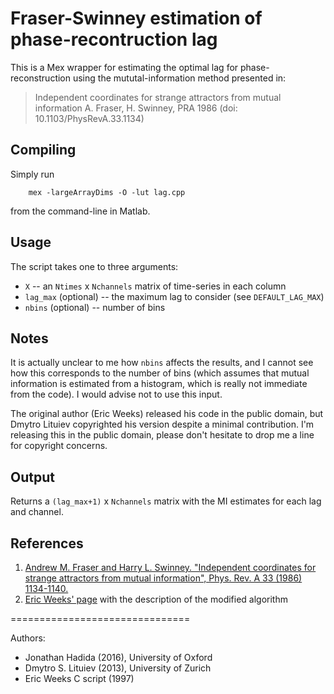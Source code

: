 Fraser-Swinney estimation of phase-recontruction lag
====================================================

This is a Mex wrapper for estimating the optimal lag for phase-reconstruction using the mututal-information method presented in:

> Independent coordinates for strange attractors from mutual information
> A. Fraser, H. Swinney, PRA 1986 (doi: 10.1103/PhysRevA.33.1134)

## Compiling

Simply run
```
    mex -largeArrayDims -O -lut lag.cpp
```
from the command-line in Matlab.

## Usage

The script takes one to three arguments:

- `X` -- an `Ntimes` x `Nchannels` matrix of time-series in each column
- `lag_max` (optional) -- the maximum lag to consider (see `DEFAULT_LAG_MAX`)
- `nbins` (optional) -- number of bins

## Notes

It is actually unclear to me how `nbins` affects the results, and I cannot see how this corresponds to
the number of bins (which assumes that mutual information is estimated from a histogram, which is really not immediate
from the code). I would advise not to use this input.

The original author (Eric Weeks) released his code in the public domain, but Dmytro Lituiev copyrighted his version despite a minimal contribution.
I'm releasing this in the public domain, please don't hesitate to drop me a line for copyright concerns.

## Output

Returns a `(lag_max+1)` x `Nchannels` matrix with the MI estimates for each lag and channel.

## References

1. [Andrew M. Fraser and Harry L. Swinney. "Independent coordinates for strange attractors from mutual information", Phys. Rev. A 33 (1986) 1134-1140.]( http://dx.doi.org/10.1103%2fPhysRevA.33.1134 )
2. [Eric Weeks' page](http://www.physics.emory.edu/~weeks/software/minfo.html) with the description of the modified algorithm


===============================

Authors:

- Jonathan Hadida (2016), University of Oxford
- Dmytro S. Lituiev (2013), University of Zurich
- Eric Weeks C script (1997)
